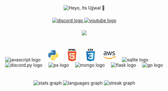 
<div align = "center">

<img src="https://readme-typing-svg.demolab.com?font=Poppins&pause=1000&duration=4000&color=00ff99&center=true&width=435&repeat=false&lines=%22Hello+there!+%F0%9F%91%8B%F0%9F%8F%BB%22;%22I'm+Ujjwal!%22;%22Welcome+to+my+profile!%22" alt="Heyo, Its Ujjwal 👋" />
</div>

###

<div align="center">
  <a href="https://discord.com/users/1033579545254711336" target="_blank">
    <img src="https://raw.githubusercontent.com/maurodesouza/profile-readme-generator/master/src/assets/icons/social/discord/default.svg" width="130" height="30" alt="discord logo"  />
  </a>
  <a href="https://www.youtube.com/@Discord.CodersHub" target="_blank">
    <img src="https://raw.githubusercontent.com/maurodesouza/profile-readme-generator/master/src/assets/icons/social/youtube/default.svg" width="130" height="30" alt="youtube logo"  />
  </a>
</div>

###

<div align="center">
  <img src="https://profile-counter.glitch.me/UjjwalxD/count.svg?"  />
</div>

###

<br clear="both">

<div align="left">
  <img src="https://cdn.jsdelivr.net/gh/devicons/devicon/icons/javascript/javascript-original.svg" height="40" alt="javascript logo"  />
  <img width="12" />
  <img src="https://raw.githubusercontent.com/devicons/devicon/master/icons/python/python-original.svg" height="40" alt="python logo"  />
  <img width="12" />
  <img src="https://raw.githubusercontent.com/devicons/devicon/master/icons/html5/html5-original-wordmark.svg" height="40" alt="html logo"  />
  <img width="12" />
  <img src="https://raw.githubusercontent.com/devicons/devicon/master/icons/css3/css3-original-wordmark.svg" height="40" alt="css logo"  />
  <img width="12" />
  <img src="https://raw.githubusercontent.com/devicons/devicon/master/icons/amazonwebservices/amazonwebservices-original-wordmark.svg" height="40" alt="aws logo"  />
  <img width="12" />
  <img src="https://img.shields.io/badge/sqlite-%2307405e.svg?style=for-the-badge&logo=sqlite&logoColor=white" height="40" alt="sqlite logo"  />
  <img width="12" />
  <img src="https://cdn.discordapp.com/emojis/1217430565146329108.webp?size=128&quality=lossless" height="40" alt="discord.py logo"  />
  <img width="12" />
  <img src="https://cdn.discordapp.com/emojis/1217431141301223515.webp?size=128&quality=lossless" height="40" alt="ps logo"  />
  <img width="12" />
  <img src="https://cdn.discordapp.com/emojis/1217431324424540173.webp?size=128&quality=lossless" height="40" alt="mongo logo"  />
  <img width="12" />
  <img src="https://cdn.discordapp.com/emojis/1217431616855609344.webp?size=128&quality=lossless" height="40" alt="flask logo"  />
  <img width="12" />
  <img src="https://cdn.discordapp.com/emojis/1217431858128879636.webp?size=128&quality=lossless" height="40" alt="go logo"  />
  <img width="12" />

</div>

###

<div align="center">
  <img src="https://github-readme-stats.vercel.app/api?username=UjjwalxD&hide_title=false&hide_rank=false&show_icons=true&include_all_commits=true&count_private=true&disable_animations=false&theme=rose_pine&locale=en&hide_border=true&order=1" height="150" alt="stats graph"  />
  <img src="https://github-readme-stats.vercel.app/api/top-langs?username=UjjwalxD&locale=en&hide_title=false&layout=compact&card_width=320&langs_count=5&theme=rose_pine&hide_border=true&order=2" height="150" alt="languages graph"  />
  <img src="https://streak-stats.demolab.com?user=UjjwalxD&locale=en&mode=daily&theme=rose_pine&hide_border=true&border_radius=5&order=3" height="150" alt="streak graph"  />
</div>

</div>
